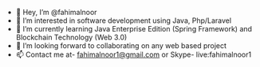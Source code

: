 - 👋 Hey, I’m @fahimalnoor
- 👀 I’m interested in software development using Java, Php/Laravel
- 🌱 I’m currently learning Java Enterprise Edition (Spring Framework) and Blockchain Technology (Web 3.0)
- 💞️ I’m looking forward to collaborating on any web based project
- 📫 Contact me at- fahimalnoor1@gmail.com or Skype- live:fahimalnoor1
